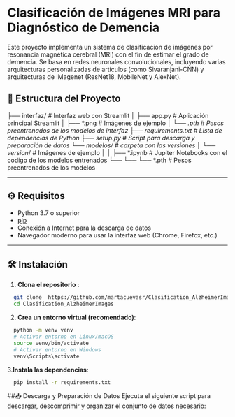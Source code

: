 # Clasificación de Imágenes MRI para Diagnóstico de Demencia

Este proyecto implementa un sistema de clasificación de imágenes por resonancia magnética cerebral (MRI) con el fin de estimar el grado de demencia. Se basa en redes neuronales convolucionales, incluyendo varias arquitecturas personalizadas de artículos (como Sivaranjani-CNN) y arquitecturas de IMagenet (ResNet18, MobileNet y AlexNet).

## 📁 Estructura del Proyecto
├── interfaz/ # Interfaz web con Streamlit
│ ├── app.py # Aplicación principal Streamlit
│ ├── *.png # Imágenes de ejemplo
│ └── *.pth # Pesos preentrenados de los modelos de interfaz
├── requirements.txt # Lista de dependencias de Python
├── setup.py # Script para descarga y preparación de datos
└── modelos/ # carpeta con las versiones
│ └── version*/ # Imágenes de ejemplo
│   │    ├── *.ipynb # Jupiter Notebooks con el codigo de los modelos entrenados
└── └──  └── *.pth # Pesos preentrenados de los modelos

---

## ⚙️ Requisitos

- Python 3.7 o superior
- [pip](https://pip.pypa.io/)
- Conexión a Internet para la descarga de datos
- Navegador moderno para usar la interfaz web (Chrome, Firefox, etc.)

---

## 🛠️ Instalación

1. **Clona el repositorio** :

```bash
  git clone  https://github.com/martacuevasr/Clasification_AlzheimerImages.git
  cd Clasification_AlzheimerImages
```

2. **Crea un entorno virtual (recomendado)**:

```bash
  python -m venv venv
  # Activar entorno en Linux/macOS
  source venv/bin/activate
  # Activar entorno en Windows
  venv\Scripts\activate
```
3.**Instala las dependencias**:

```bash
  pip install -r requirements.txt
```

##📥 Descarga y Preparación de Datos
Ejecuta el siguiente script para descargar, descomprimir y organizar el conjunto de datos necesario:



